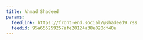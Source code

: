 ```yaml
---
title: Ahmad Shadeed
params:
  feedlink: https://front-end.social/@shadeed9.rss
  feedid: 95a655259257afe20124a38e020df40e
---
```

